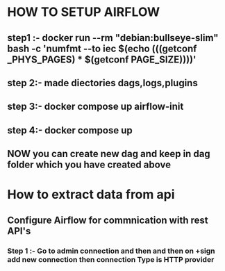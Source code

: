 # HOW TO SETUP AIRFLOW 
## step1 :- docker run --rm "debian:bullseye-slim" bash -c 'numfmt --to iec $(echo $(($(getconf _PHYS_PAGES) * $(getconf PAGE_SIZE))))'
## step 2:- made diectories dags,logs,plugins
## step 3:- docker compose up airflow-init
## step 4:- docker compose up
## NOW you can create new dag and keep in dag folder which you have created above



# 



# How to extract data from api
## Configure Airflow for commnication with rest API's
### Step 1 :- Go to admin connection and then and then on +sign add new connection then connection Type is HTTP provider